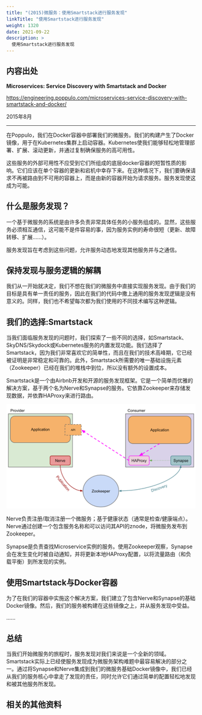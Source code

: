 ```yaml
---
title: "(2015)微服务：使用Smartstack进行服务发现"
linkTitle: "使用Smartstack进行服务发现"
weight: 1320
date: 2021-09-22
description: >
  使用Smartstack进行服务发现
---
```


## 内容出处

**Microservices: Service Discovery with Smartstack and Docker**

https://engineering.poppulo.com/microservices-service-discovery-with-smartstack-and-docker/

2015年8月

-----



在Poppulo，我们在Docker容器中部署我们的微服务。我们的构建产生了Docker镜像，用于在Kubernetes集群上启动容器。Kubernetes使我们能够轻松地管理部署、扩展、滚动更新，并通过复制确保服务的高可用性。

这些服务的外部可用性不应受到它们所组成的底层docker容器的短暂性质的影响。它们应该在单个容器的更新和宕机中幸存下来。在这种情况下，我们要确保请求不再被路由到不可用的容器上，而是由新的容器开始为请求服务。服务发现使这成为可能。

## 什么是服务发现？

一个基于微服务的系统是由许多负责非常具体任务的小服务组成的。显然，这些服务必须相互通信，这可能不是件容易的事，因为服务实例的寿命很短（更新、故障转移、扩展......）。

服务发现旨在考虑到这些问题，允许服务动态地发现其他服务并与之通信。

## 保持发现与服务逻辑的解耦

我们从一开始就决定，我们不想在我们的微服务中直接实现服务发现。由于我们的目标是具有单一责任的服务，因此在我们的代码中撒上通用的服务发现逻辑是没有意义的。同样，我们也不希望每次都为我们使用的不同技术编写这种逻辑。

## 我们的选择:Smartstack

当我们面临服务发现的问题时，我们探索了一些不同的选择，如Smartstack、SkyDNS/Skydock或Kubernetes服务的内置发现功能。我们选择了Smartstack，因为我们非常喜欢它的简单性，而且在我们的技术高峰期，它已经被证明是非常稳定和可靠的。此外，Smartstack所需要的唯一基础设施元素（Zookeeper）已经在我们的堆栈中到位，所以没有额外的设置成本。

Smartstack是一个由Airbnb开发和开源的服务发现框架。它是一个简单而优雅的解决方案，基于两个名为Nerve和Synapse的服务。它依靠Zookeeper来存储发现数据，并依靠HAProxy来进行路由。

![Smartstack-overview](images/microservices-service-discovery-with-smartstack-and-docker/Smartstack-overview.png)

Nerve负责注册/取消注册一个微服务；基于健康状态（通常是检查/健康端点）。Nerve通过创建一个包含服务名称和可以访问其API的znode，将微服务发布到Zookeeper。

Synapse是负责查找Microservice实例的服务。使用Zookeeper观察，Synapse会在发生变化时被自动通知，并将更新本地HAProxy配置，以将流量路由（和负载平衡）到所发现的实例。

## 使用Smartstack与Docker容器

为了在我们的容器中实施这个解决方案，我们建立了包含Nerve和Synapse的基础Docker镜像。然后，我们的服务被构建在这些镜像之上，并从服务发现中受益。

......

## 总结

当我们开始微服务的旅程时，服务发现对我们来说是一个全新的领域。Smartstack实际上已经使服务发现成为微服务架构难题中最容易解决的部分之一。通过将Synapse和Nerve集成到我们的微服务基础Docker镜像中，我们已经从我们的服务核心中拿走了发现的责任，同时允许它们通过简单的配置轻松地发现和被其他服务所发现。

## 相关的其他资料

